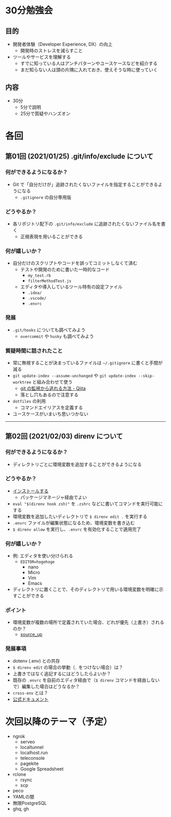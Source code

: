 # 30分勉強会

## 目的
- 開発者体験（Developer Experience, DX）の向上
  - 開発時のストレスを減らすこと
- ツールやサービスを理解する
  - すでに知っている人はアンチパターンやユースケースなどを紹介する
  - まだ知らない人は頭の片隅に入れておき、使えそうな時に使っていく

## 内容
- 30分
  - 5分で説明
  - 25分で質疑やハンズオン

# 各回

## 第01回 (2021/01/25) .git/info/exclude について

### 何ができるようになるか？
- Git で「自分だけが」追跡されたくないファイルを指定することができるようになる
  - `.gitignore` の自分専用版

### どうやるか？
- 各リポジトリ配下の `.git/info/exclude` に追跡されたくないファイル名を書く
  - 正規表現を用いることができる

### 何が嬉しいか？
- 自分だけのスクリプトやコードを誤ってコミットしなくて済む
  - テストや開発のために書いた一時的なコード
    - `my_test.rb`
    - `filterMethodTest.js`
  - エディタや導入しているツール特有の設定ファイル
    - `.idea/`
    - `.vscode/`
    - `.envrc`

### 発展
- `.git/hooks` についても調べてみよう
  - `overcommit` や `husky` も調べてみよう

### 質疑時間に話されたこと
- 常に無視することが決まっているファイルは `~/.gitignore` に書くと手間が減る
- `git update-index --assume-unchanged` や `git update-index --skip-worktree` と組み合わせて使う
  - [git の監視から逃れる方法 - Qiita](https://qiita.com/sqrtxx/items/38a506e59df67cd5d3a1)
  - 落とし穴もあるので注意する
- `dotfiles` の利用
  - コマンドエイリアスを定義する
- ユースケースがいまいち思いつかない

----------

## 第02回 (2021/02/03) direnv について

### 何ができるようになるか？
- ディレクトリごとに環境変数を追加することができるようになる

### どうやるか？
- [インストールする](https://github.com/direnv/direnv/blob/master/docs/installation.md)
  - パッケージマネージャ経由でよい
- `eval "$(direnv hook zsh)"` を `.zshrc` などに書いてコマンドを実行可能にする
- 環境変数を追加したいディレクトリで `$ direnv edit .` を実行する
- `.envrc` ファイルが編集状態になるため、環境変数を書き込む
- `$ direnv allow` を実行し、`.envrc` を有効化することで適用完了

### 何が嬉しいか？
- 例: エディタを使い分けられる
  - `EDITOR=hogehoge`
    - nano
    - Micro
    - Vim
    - Emacs
- ディレクトリに置くことで、そのディレクトリで用いる環境変数を明確に示すことができる

### ポイント
- 環境変数が複数の場所で定義されていた場合、どれが優先（上書き）されるのか？
  - [source_up](https://direnv.net/man/direnv-stdlib.1.html)

### 発展事項
- dotenv (.env) との共存
- `$ direnv edit` の場合の挙動（`.` をつけない場合）は？
- 上書きではなく追記するにはどうしたらよいか？
- 既存の `.envrc` を自前のエディタ経由で（`$ direnv` コマンドを経由しないで）編集した場合はどうなるか？
- `cross-env` とは？
- [公式ドキュメント](https://direnv.net/man/direnv-stdlib.1.html)

# 次回以降のテーマ（予定）
- ngrok
  - serveo
  - localtunnel
  - localhost.run
  - teleconsole
  - pagekite
  - Google Spreadsheet
- rclone
  - rsync
  - scp
- peco
- YAMLの闇
- 無限PostgreSQL
- ghq, gh

